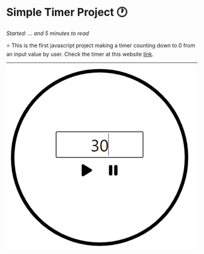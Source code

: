# Simple Timer Project :clock1:
*Started: ... and 5 minutes to read*

:star: This is the first javascript project making a timer counting down to 0 from an input value by user. Check the timer at this website [link]().
***
![](/assets/images/2023-06-30-10-05-18.png)


